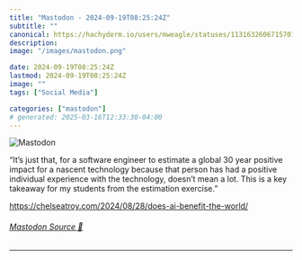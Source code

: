 ```yaml
---
title: "Mastodon - 2024-09-19T08:25:24Z"
subtitle: ""
canonical: https://hachyderm.io/users/mweagle/statuses/113163260671570121
description:
image: "/images/mastodon.png"

date: 2024-09-19T08:25:24Z
lastmod: 2024-09-19T08:25:24Z
image: ""
tags: ["Social Media"]

categories: ["mastodon"]
# generated: 2025-03-16T12:33:30-04:00
---
```

![Mastodon](/images/mastodon.png)

<p>“It’s just that, for a software engineer to estimate a global 30 year positive impact for a nascent technology because that person has had a positive individual experience with the technology, doesn’t mean a lot. This is a key takeaway for my students from the estimation exercise.”</p><p><a href="https://chelseatroy.com/2024/08/28/does-ai-benefit-the-world/" target="_blank" rel="nofollow noopener noreferrer" translate="no"><span class="invisible">https://</span><span class="ellipsis">chelseatroy.com/2024/08/28/doe</span><span class="invisible">s-ai-benefit-the-world/</span></a></p>


###### [Mastodon Source 🐘](https://hachyderm.io/@mweagle/113163260671570121)

___
